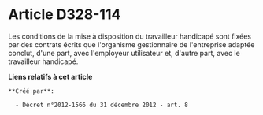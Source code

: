 # Article D328-114

Les conditions de la mise à disposition du travailleur handicapé sont fixées par des contrats écrits que l'organisme
gestionnaire de l'entreprise adaptée conclut, d'une part, avec l'employeur utilisateur et, d'autre part, avec le travailleur
handicapé.

**Liens relatifs à cet article**

	**Créé par**:

	  - Décret n°2012-1566 du 31 décembre 2012 - art. 8
